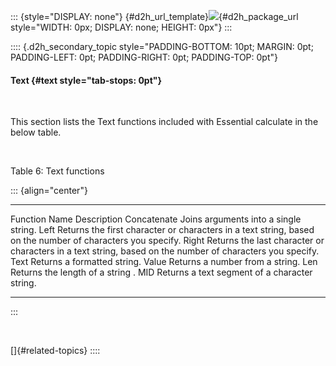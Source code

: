 ::: {style="DISPLAY: none"}
[](ms-xhelp:///?Id=d2h_url_template){#d2h_url_template}![](!package_url!){#d2h_package_url style="WIDTH: 0px; DISPLAY: none; HEIGHT: 0px"}
:::

:::: {.d2h_secondary_topic style="PADDING-BOTTOM: 10pt; MARGIN: 0pt; PADDING-LEFT: 0pt; PADDING-RIGHT: 0pt; PADDING-TOP: 0pt"}
#### Text {#text style="tab-stops: 0pt"}

 

This section lists the Text functions included with Essential calculate in the below table.

 

Table 6: Text functions

::: {align="center"}
  --------------- ------------------------------------------------------------------------------------------------------------
  Function Name   Description
  Concatenate     Joins arguments into a single string.
  Left            Returns the first character or characters in a text string, based on the number of characters you specify.
  Right           Returns the last character or characters in a text string, based on the number of characters you specify.
  Text            Returns a formatted string.
  Value           Returns a number from a string.
  Len             Returns the length of a string .
  MID             Returns a text segment of a character string.
  --------------- ------------------------------------------------------------------------------------------------------------
:::

 

[]{#related-topics}
::::
